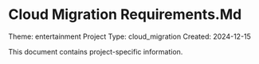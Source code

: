 # Cloud Migration Requirements.Md

Theme: entertainment
Project Type: cloud_migration
Created: 2024-12-15

This document contains project-specific information.
